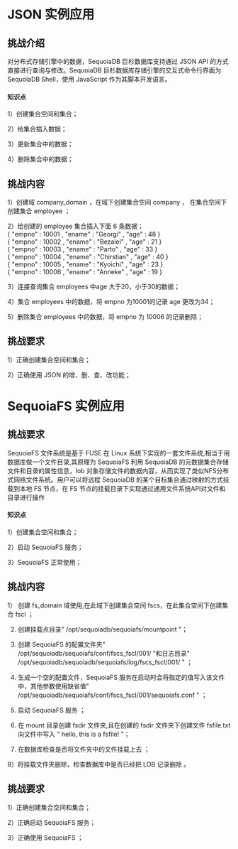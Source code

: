 # JSON 实例应用

## 挑战介绍

对分布式存储引擎中的数据，SequoiaDB 巨杉数据库支持通过 JSON API 的方式直接进行查询与修改。SequoiaDB 巨杉数据库存储引擎的交互式命令行界面为 SequoiaDB Shell，使用 JavaScript 作为其脚本开发语言。

#### 知识点
1）创建集合空间和集合；

2）给集合插入数据；

3）更新集合中的数据；

4）删除集合中的数据；

## 挑战内容

1）创建域 company_domain ，在域下创建集合空间 company ， 在集合空间下创建集合 employee ；  

2）给创建的 employee 集合插入下面 6 条数据；  
      { "empno" : 10001 , "ename" : "Georgi" , "age" : 48 }  
      { "empno" : 10002 , "ename" : "Bezalel" , "age" : 21 }  
      { "empno" : 10003 , "ename" : "Parto" , "age" : 33 }  
      { "empno" : 10004 , "ename" : "Chirstian" , "age" : 40 }  
      { "empno" : 10005 , "ename" : "Kyoichi" , "age" : 23 }  
      { "empno" : 10006 , "ename" : "Anneke" , "age" : 19 }  

3）连接查询集合 employees 中age 大于20，小于30的数据；

4）集合 employees 中的数据，将 empno 为10001的记录 age 更改为34；

5）删除集合 employees 中的数据，将 empno 为 10006 的记录删除；


## 挑战要求

1）正确创建集合空间和集合；

2）正确使用 JSON 的增、删、查、改功能；


# SequoiaFS 实例应用

## 挑战要求

SequoiaFS 文件系统是基于 FUSE 在 Linux 系统下实现的一套文件系统,相当于用数据库做一个文件目录,其原理为 SequoiaFS 利用 SequoiaDB 的元数据集合存储文件和目录的属性信息，lob 对象存储文件的数据内容，从而实现了类似NFS分布式网络文件系统。用户可以将远程 SequoiaDB 的某个目标集合通过映射的方式挂载到本地 FS 节点，在 FS 节点的挂载目录下实现通过通用文件系统API对文件和目录进行操作

#### 知识点
1）创建集合空间和集合；

2）启动 SequoiaFS 服务；

3）SequoiaFS 正常使用；

## 挑战内容
1） 创建 fs_domain 域使用,在此域下创建集合空间 fscs，在此集合空间下创建集合 fscl ；

2) 创建挂载点目录" /opt/sequoiadb/sequoiafs/mountpoint "；

3) 创建 SequoiaFS 的配置文件夹" /opt/sequoiadb/sequoiafs/conf/fscs_fscl/001/ "和日志目录" /opt/sequoiadb/sequoiadb/sequoiafs/log/fscs_fscl/001/ " ；

4) 生成一个空的配置文件，SequoiaFS 服务在启动时会将指定的值写入该文件中，其他参数使用缺省值" /opt/sequoiadb/sequoiafs/conf/fscs_fscl/001/sequoiafs.conf " ；

5) 启动 SequoiaFS 服务 ；

6) 在 mount 目录创建 fsdir 文件夹,且在创建的 fsdir 文件夹下创建文件 fsfile.txt 向文件中写入 " hello, this is a fsfile! "；

7) 在数据库检查是否将文件夹中的文件挂载上去 ；

8）将挂载文件夹删除，检查数据库中是否已经把 LOB 记录删除 。

## 挑战要求

1）正确创建集合空间和集合；  

2）正确启动 SequoiaFS 服务；  

3）正确使用 SequoiaFS ；  
 
